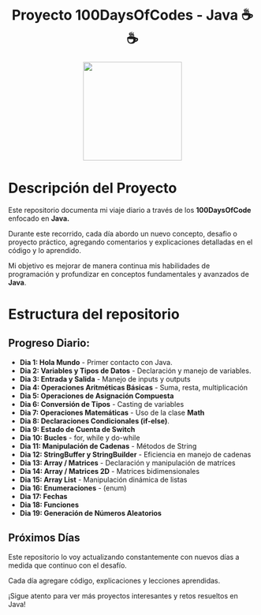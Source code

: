 <h1 align="center">
 Proyecto 100DaysOfCodes - Java ☕☕
</h1>
 
<p align="center">
 <img src="https://media3.giphy.com/media/v1.Y2lkPTc5MGI3NjExbGh5anJrb2t4djFubTVqamVrZWZzNHJwY2huZHdmZHdqZDliMW9tdSZlcD12MV9pbnRlcm5hbF9naWZfYnlfaWQmY3Q9Zw/YFFEDnNTNzL2c8zeuK/giphy.webp" style="height: 200px"/>
</p>

<h1> Descripción del Proyecto</h1> 

Este repositorio documenta mi viaje diario a través de los **100DaysOfCode** enfocado en **Java.**

Durante este recorrido, cada día abordo un nuevo concepto, desafio o proyecto práctico, agregando comentarios y explicaciones detalladas en el código y lo aprendido.

Mi objetivo es mejorar de manera continua mis habilidades de programación y profundizar en conceptos fundamentales y avanzados de **Java**.

<h1>
 Estructura del repositorio
</h1>

## Progreso Diario:

 - **Dia 1: Hola Mundo** - Primer contacto con Java.
 - **Dia 2: Variables y Tipos de Datos** - Declaración y manejo de variables.
 - **Dia 3: Entrada y Salida** - Manejo de inputs y outputs
 - **Dia 4: Operaciones Aritméticas Básicas** - Suma, resta, multiplicación
 - **Dia 5: Operaciones de Asignación Compuesta**
 - **Dia 6: Conversión de Tipos** - Casting de variables
 - **Dia 7: Operaciones Matemáticas** - Uso de la clase **Math**
 - **Dia 8: Declaraciones Condicionales (if-else)**.
 - **Dia 9: Estado de Cuenta de Switch**
 - **Dia 10: Bucles** - for, while y do-while
 - **Dia 11: Manipulación de Cadenas** - Métodos de String
 - **Dia 12: StringBuffer y StringBuilder** - Eficiencia en manejo de cadenas
 - **Dia 13: Array / Matrices** - Declaración y manipulación de matríces
 - **Dia 14: Array / Matrices 2D** - Matrices bidimensionales
 - **Dia 15: Array List** - Manipulación dinámica de listas
 - **Dia 16: Enumeraciones** - (enum)
 - **Dia 17: Fechas**
 - **Dia 18: Funciones**
 - **Dia 19: Generación de Números Aleatorios**

## Próximos Días

Este repositorio lo voy actualizando constantemente con nuevos días a medida que continuo con el desafío.

Cada día agregare código, explicaciones y lecciones aprendidas.

¡Sigue atento para ver más proyectos interesantes y retos resueltos en Java!

